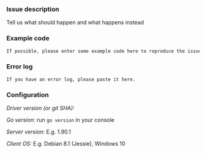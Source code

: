 ### Issue description
Tell us what should happen and what happens instead

### Example code
```go
If possible, please enter some example code here to reproduce the issue.
```

### Error log
```
If you have an error log, please paste it here.
```

### Configuration
*Driver version (or git SHA):*

*Go version:* run `go version` in your console

*Server version:* E.g. 1.90.1

*Client OS:* E.g. Debian 8.1 (Jessie), Windows 10
